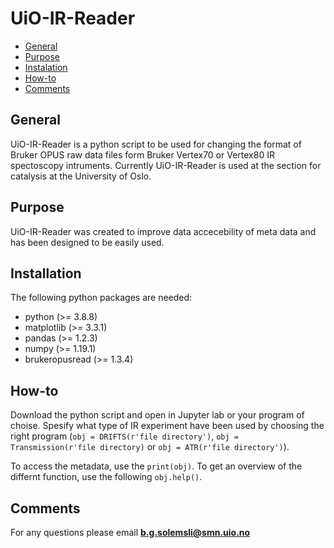 # UiO-IR-Reader


* [General](#general-info)
* [Purpose](#purpose)
* [Instalation](#installation)
* [How-to](#how-to)
* [Comments](#Comments)


## General

UiO-IR-Reader is a python script to be used for 
changing the format of Bruker OPUS raw data files form Bruker Vertex70 or Vertex80 IR spectoscopy intruments.
Currently UiO-IR-Reader is used at the section for catalysis at
the University of Oslo.

## Purpose

UiO-IR-Reader was created to improve data accecebility of meta data and has been designed
to be easily used. 

## Installation


The following python packages are needed:

<ul>
    <li>python (>= 3.8.8)
    <li>matplotlib (>= 3.3.1)
    <li>pandas (>= 1.2.3)
    <li>numpy (>= 1.19.1)
    <li>brukeropusread (>= 1.3.4)
  
</ul>




## How-to

Download the  python script and open in Jupyter lab or your program of choise. Spesify what type of IR experiment have been used by choosing the right program (`obj = DRIFTS(r'file directory')`, `obj = Transmission(r'file directory)` or `obj = ATR(r'file directory')`).

To access the metadata, use the `print(obj)`. To get an overview of the differnt function, use the following `obj.help()`.




## Comments


For any questions please email **b.g.solemsli@smn.uio.no**



